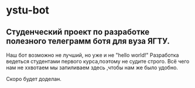# ystu-bot
Студенческий проект по разработке полезного телеграмм ботя для вуза ЯГТУ.
---------------------------------------------------------------------------
Наш бот возможно не лучший, но уже и не "hello world!"
Разработка ведеться студентами первого курса,поэтому не судите строго.
Всё чего нам не ххвотаем мы запиливаем здесь ,чтобы нам же было удобно.

Скоро будет доделан.
